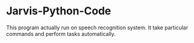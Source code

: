 # Jarvis-Python-Code
This program actually run on speech recognition system. It take particular commands and perform tasks automatically.
